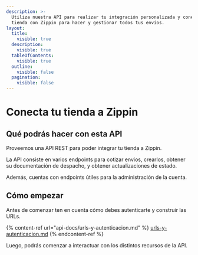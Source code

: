 ```yaml
---
description: >-
  Utiliza nuestra API para realizar tu integración personalizada y conectar tu
  tienda con Zippin para hacer y gestionar todos tus envíos.
layout:
  title:
    visible: true
  description:
    visible: true
  tableOfContents:
    visible: true
  outline:
    visible: false
  pagination:
    visible: false
---
```


# Conecta tu tienda a Zippin

## Qué podrás hacer con esta API

Proveemos una API REST para poder integrar tu tienda a Zippin.&#x20;

La API consiste en varios endpoints para cotizar envios, crearlos, obtener su documentación de despacho, y obtener actualizaciones de estado.

Además, cuentas con endpoints útiles para la administración de la cuenta.

## Cómo empezar

Antes de comenzar ten en cuenta cómo debes autenticarte y construir las URLs.

{% content-ref url="api-docs/urls-y-autenticacion.md" %}
[urls-y-autenticacion.md](api-docs/urls-y-autenticacion.md)
{% endcontent-ref %}

Luego, podrás comenzar a interactuar con los distintos recursos de la API.

